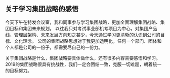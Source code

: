 ## 关于学习集团战略的感悟
今天下午在特发会议室，我和同事参与学习集团战略，更加全面理解集团战略、集团目标和集团未来规划。
以往我只对考试事业部机考项目为中心，对集团产品线、管理层架构、未来发展方向知之甚少，今天通过学习更清晰的认识到公司的目标、文化理念。
公司的集团战略思想对于我更加透明化，任何一个部门、团体和个人都是公司的一份子，都需要尽自己的一份力。

关于集团战略是什么，集团战略要具体做什么，还有很多内容需要感悟和学习。
2019的集团战略很具有挑战性，我们一定会团结一致，克服一切难题，朝着统一的目标努力。

